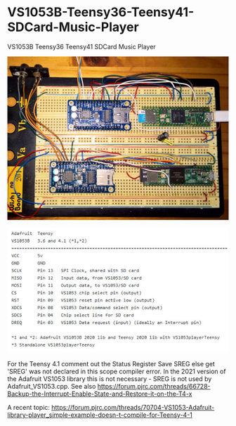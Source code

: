 # VS1053B-Teensy36-Teensy41-SDCard-Music-Player
VS1053B Teensy36 Teensy41 SDCard Music Player
<p align="left">
<img src="images/Teensy36Teensy41VS1053SDPlayer.jpg" width="700" /> 
<br>

<p align="left">
<img src="images/connect.jpg" width="595" /> 
<br>

For the Teensy 4.1 comment out the Status Register Save SREG else get 'SREG' was not declared in this scope compiler error. In the 2021 version of the Adafruit VS1053 library this is not necessary - SREG is not used by Adafruit_VS1053.cpp. See also https://forum.pjrc.com/threads/66728-Backup-the-Interrupt-Enable-State-and-Restore-it-on-the-T4-x<br>

A recent topic: https://forum.pjrc.com/threads/70704-VS1053-Adafruit-library-player_simple-example-doesn-t-compile-for-Teensy-4-1


